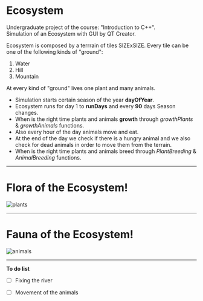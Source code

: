 # Ecosystem
Undergraduate project of the course: "Introduction to C++".  
Simulation of an Ecosystem with GUI by QT Creator.

Ecosystem is composed by a terrrain of tiles SIZExSIZE. Every tile can be one of the following kinds of "ground":

1. Water
2. Hill
3. Mountain

At every kind of "ground" lives one plant and many animals. 


* Simulation starts certain season of the year  **dayOfYear**.   
* Ecosystem runs for day 1 to **runDays** and every **90** days Season changes.   
* When is the right time plants and animals **growth** through *growthPlants* & *growthAnimals* functions.   
* Also every hour of the day animals move and eat.   
* At the end of the day we check if there is a hungry animal and we also check for dead animals in order to move them from the terrain. 
* When is the right time plants and animals breed through *PlantBreeding* & *AnimalBreeding* functions.   

---

# Flora of the Ecosystem!

![plants](https://user-images.githubusercontent.com/32977750/47605287-41e8b580-da0d-11e8-9556-63108b4b5fd8.JPG)

___

# Fauna of the Ecosystem!
![animals](https://user-images.githubusercontent.com/32977750/47617021-6eafd200-dacc-11e8-90b3-05751e159b5d.JPG)

<!--- this is a way to put a horizontal rule -->
*** 

**To do list**

- [ ] Fixing the river
- [ ] Movement of the animals



